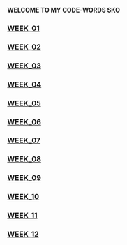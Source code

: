 
**WELCOME TO MY CODE-WORDS SKO**

### <a href="week_01">WEEK_01</a>
### <a href="week_02">WEEK_02</a>
### <a href="week_03">WEEK_03</a>
### <a href="week_04">WEEK_04</a>
### <a href="week_05">WEEK_05</a>
### <a href="week_06">WEEK_06</a>
### <a href="week_07">WEEK_07</a>
### <a href="week_08">WEEK_08</a>
### <a href="week_09">WEEK_09</a>
### <a href="week_10">WEEK_10</a>
### <a href="week_11">WEEK_11</a>
### <a href="week_12">WEEK_12</a>
